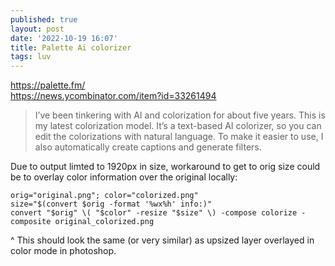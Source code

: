 ```yaml
---
published: true
layout: post
date: '2022-10-19 16:07'
title: Palette Ai colorizer
tags: luv 
---
```

<https://palette.fm/>  
<https://news.ycombinator.com/item?id=33261494>  
> I’ve been tinkering with AI and colorization for about five years. This is my latest colorization model. It’s a text-based AI colorizer, so you can edit the colorizations with natural language. To make it easier to use, I also automatically create captions and generate filters.

Due to output limted to 1920px in size, workaround to get to orig size could be to overlay color information over the original locally:

    orig="original.png"; color="colorized.png"                                      
    size="$(convert $orig -format '%wx%h' info:)"
    convert "$orig" \( "$color" -resize "$size" \) -compose colorize -composite original_colorized.png

^ This should look the same (or very similar) as upsized layer overlayed in color mode in photoshop.

